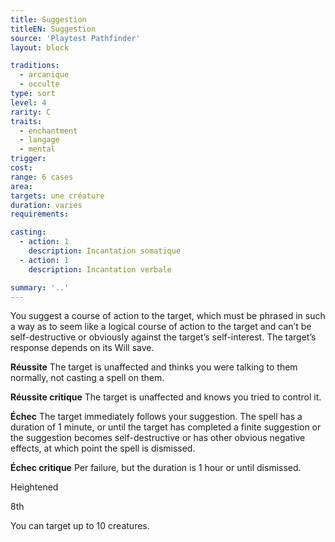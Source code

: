 ```yaml
---
title: Suggestion
titleEN: Suggestion
source: 'Playtest Pathfinder'
layout: block

traditions:
  - arcanique
  - occulte
type: sort
level: 4
rarity: C
traits:
  - enchantment
  - langage
  - mental
trigger: 
cost: 
range: 6 cases
area: 
targets: une créature
duration: varies
requirements: 

casting:
  - action: 1
    description: Incantation somatique
  - action: 1
    description: Incantation verbale

summary: '..'
---
```

You suggest a course of action to the target, which must be phrased in such a way as to seem like a logical course of action to the target and can’t be self-destructive or obviously against the target’s self-interest. The target’s response depends on its Will save.

**Réussite** The target is unaffected and thinks you were talking to them normally, not casting a spell on them.

**Réussite critique** The target is unaffected and knows you tried to control it.

**Échec** The target immediately follows your suggestion. The spell has a duration of 1 minute, or until the target has completed a finite suggestion or the suggestion becomes self-destructive or has other obvious negative effects, at which point the spell is dismissed.

**Échec critique** Per failure, but the duration is 1 hour or until dismissed.

Heightened

8th

You can target up to 10 creatures.
